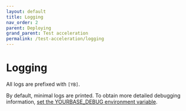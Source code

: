 ```yaml
---
layout: default
title: Logging
nav_order: 2
parent: Deploying
grand_parent: Test acceleration
permalink: /test-acceleration/logging
---
```


# Logging
All logs are prefixed with `[YB]`. 

By default, minimal logs are printed. To obtain more detailed debugging information, [set the YOURBASE_DEBUG environment variable](../reference/configuration-options.md#yourbase_debug).
